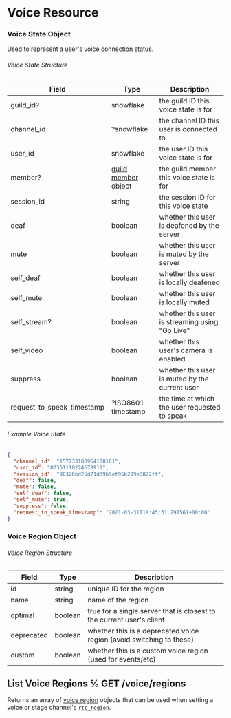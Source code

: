 # Voice Resource

### Voice State Object

Used to represent a user's voice connection status.

###### Voice State Structure

| Field                      | Type                                                             | Description                                    |
| -------------------------- | ---------------------------------------------------------------- | ---------------------------------------------- |
| guild_id?                  | snowflake                                                        | the guild ID this voice state is for           |
| channel_id                 | ?snowflake                                                       | the channel ID this user is connected to       |
| user_id                    | snowflake                                                        | the user ID this voice state is for            |
| member?                    | [guild member](#DOCS_RESOURCES_GUILD/guild-member-object) object | the guild member this voice state is for       |
| session_id                 | string                                                           | the session ID for this voice state            |
| deaf                       | boolean                                                          | whether this user is deafened by the server    |
| mute                       | boolean                                                          | whether this user is muted by the server       |
| self_deaf                  | boolean                                                          | whether this user is locally deafened          |
| self_mute                  | boolean                                                          | whether this user is locally muted             |
| self_stream?               | boolean                                                          | whether this user is streaming using "Go Live" |
| self_video                 | boolean                                                          | whether this user's camera is enabled          |
| suppress                   | boolean                                                          | whether this user is muted by the current user |
| request_to_speak_timestamp | ?ISO8601 timestamp                                               | the time at which the user requested to speak  |

###### Example Voice State

```json
{
  "channel_id": "157733188964188161",
  "user_id": "80351110224678912",
  "session_id": "90326bd25d71d39b9ef95b299e3872ff",
  "deaf": false,
  "mute": false,
  "self_deaf": false,
  "self_mute": true,
  "suppress": false,
  "request_to_speak_timestamp": "2021-03-31T18:45:31.297561+00:00"
}
```

### Voice Region Object

###### Voice Region Structure

| Field      | Type    | Description                                                           |
| ---------- | ------- | --------------------------------------------------------------------- |
| id         | string  | unique ID for the region                                              |
| name       | string  | name of the region                                                    |
| optimal    | boolean | true for a single server that is closest to the current user's client |
| deprecated | boolean | whether this is a deprecated voice region (avoid switching to these)  |
| custom     | boolean | whether this is a custom voice region (used for events/etc)           |

## List Voice Regions % GET /voice/regions

Returns an array of [voice region](#DOCS_RESOURCES_VOICE/voice-region-object) objects that can be used when setting a voice or stage channel's [`rtc_region`](#DOCS_RESOURCES_CHANNEL/channel-object-channel-structure).
